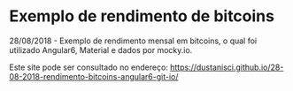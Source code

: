 # Exemplo de rendimento de bitcoins
28/08/2018 - Exemplo de rendimento mensal em bitcoins, o qual foi utilizado Angular6, Material e dados por mocky.io. 

Este site pode ser consultado no endereço: https://dustanisci.github.io/28-08-2018-rendimento-bitcoins-angular6-git-io/
